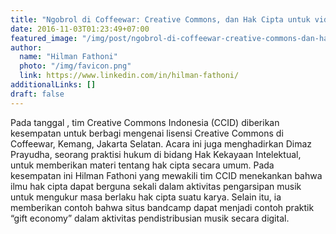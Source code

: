 ```yaml
---
title: "Ngobrol di Coffeewar: Creative Commons, dan Hak Cipta untuk video, audio, dan fotografi"
date: 2016-11-03T01:23:49+07:00
featured_image: "/img/post/ngobrol-di-coffeewar-creative-commons-dan-hak-cipta-untuk-video-audio-dan-fotografi/Ngobrol_di_Coffeewar_Creative_Commons_dan_Hak_Cipta_Untuk_Video_Audio_dan_Fotografi_CCID-16_03112016.jpg"
author:
  name: "Hilman Fathoni"
  photo: "/img/favicon.png"
  link: https://www.linkedin.com/in/hilman-fathoni/
additionalLinks: []
draft: false
---
```


Pada tanggal , tim Creative Commons Indonesia (CCID) diberikan kesempatan untuk berbagi mengenai lisensi Creative Commons di Coffeewar, Kemang, Jakarta Selatan. Acara ini juga menghadirkan Dimaz Prayudha, seorang praktisi hukum di bidang Hak Kekayaan Intelektual, untuk memberikan materi tentang hak cipta secara umum. Pada kesempatan ini Hilman Fathoni yang mewakili tim CCID menekankan bahwa ilmu hak cipta dapat berguna sekali dalam aktivitas pengarsipan musik untuk mengukur masa berlaku hak cipta suatu karya. Selain itu, ia memberikan contoh bahwa situs bandcamp dapat menjadi contoh praktik “gift economy” dalam aktivitas pendistribusian musik secara digital.

